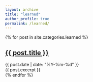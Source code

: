 ```yaml
---
layout: archive
title: "learned"
author_profile: true
permalink: /learned/
---
```

<div class="posts">
  {% for post in site.categories.learned %}
    <article class="post">
      <h2><a href="{{ post.url }}">{{ post.title }}</a></h2>
      <time datetime="{{ post.date | date_to_xmlschema }}">{{ post.date | date: "%Y-%m-%d" }}</time>
      <div>{{ post.excerpt }}</div>
    </article>
  {% endfor %}
</div>
